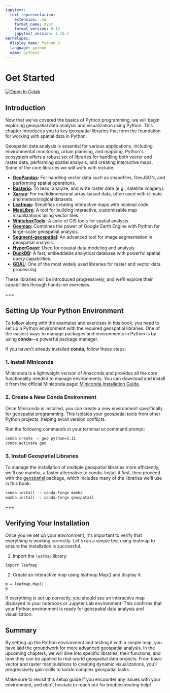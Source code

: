 ```yaml
---
jupytext:
  text_representation:
    extension: .md
    format_name: myst
    format_version: 0.13
    jupytext_version: 1.16.2
kernelspec:
  display_name: Python 3
  language: python
  name: python3
---
```


# Get Started

[![Open In Colab](https://colab.research.google.com/assets/colab-badge.svg)](https://colab.research.google.com/github/giswqs/geog-312/blob/main/book/geospatial/get_started.ipynb)

## Introduction

Now that we've covered the basics of Python programming, we will begin exploring geospatial data analysis and visualization using Python. This chapter introduces you to key geospatial libraries that form the foundation for working with spatial data in Python.

Geospatial data analysis is essential for various applications, including environmental monitoring, urban planning, and mapping. Python's ecosystem offers a robust set of libraries for handling both vector and raster data, performing spatial analysis, and creating interactive maps. Some of the core libraries we will work with include:

- **[GeoPandas](https://geopandas.org):** For handling vector data such as shapefiles, GeoJSON, and performing spatial operations.
- **[Rasterio](https://rasterio.readthedocs.io):** To read, analyze, and write raster data (e.g., satellite imagery).
- **[Xarray](https://xarray.pydata.org):** For multidimensional array-based data, often used with climate and meteorological datasets.
- **[Leafmap](https://leafmap.org):** Simplifies creating interactive maps with minimal code.
- **[MapLibre](https://eodagmbh.github.io/py-maplibregl/):** A tool for building interactive, customizable map visualizations using vector tiles.
- **[WhiteboxTools](https://github.com/jblindsay/whitebox-tools):** A suite of GIS tools for spatial analysis.
- **[Geemap](https://geemap.org):** Combines the power of Google Earth Engine with Python for large-scale geospatial analysis.
- **[Segment-geospatial](https://samgeo.gishub.org):** An advanced tool for image segmentation in geospatial analysis.
- **[HyperCoast](https://hypercoast.org):** Used for coastal data modeling and analysis.
- **[DuckDB](https://duckdb.org):** A fast, embeddable analytical database with powerful spatial query capabilities.
- **[GDAL](https://gdal.org):** One of the most widely used libraries for raster and vector data processing.

These libraries will be introduced progressively, and we'll explore their capabilities through hands-on exercises.

+++

## Setting Up Your Python Environment

To follow along with the examples and exercises in this book, you need to set up a Python environment with the required geospatial libraries. One of the easiest ways to manage packages and environments in Python is by using **conda**—a powerful package manager.

If you haven't already installed **conda**, follow these steps:

### 1. Install Miniconda

Miniconda is a lightweight version of Anaconda and provides all the core functionality needed to manage environments. You can download and install it from the official Miniconda page: [Miniconda Installation Guide](https://docs.anaconda.com/miniconda).

### 2. Create a New Conda Environment

Once Miniconda is installed, you can create a new environment specifically for geospatial programming. This isolates your geospatial tools from other Python projects, helping avoid version conflicts.

Run the following commands in your terminal or command prompt:

```bash
conda create -n geo python=3.11
conda activate geo
```

### 3. Install Geospatial Libraries

To manage the installation of multiple geospatial libraries more efficiently, we'll use mamba, a faster alternative to conda. Install it first, then proceed with the [geospatial](https://geospatial.gishub.org) package, which includes many of the libraries we'll use in this book:

```bash
conda install -c conda-forge mamba
mamba install -c conda-forge geospatail
```

+++

## Verifying Your Installation

Once you've set up your environment, it's important to verify that everything is working correctly. Let's run a simple test using leafmap to ensure the installation is successful.

1. Import the `leafmap` library:

```{code-cell} ipython3
import leafmap
```

2. Create an interactive map using leafmap.Map() and display it:

```{code-cell} ipython3
m = leafmap.Map()
m
```

If everything is set up correctly, you should see an interactive map displayed in your notebook or Jupyter Lab environment. This confirms that your Python environment is ready for geospatial data analysis and visualization.

## Summary

By setting up the Python environment and testing it with a simple map, you have laid the groundwork for more advanced geospatial analysis. In the upcoming chapters, we will dive into specific libraries, their functions, and how they can be applied to real-world geospatial data projects. From basic vector and raster manipulations to creating dynamic visualizations, you'll progressively gain skills to tackle complex geospatial tasks.

Make sure to revisit this setup guide if you encounter any issues with your environment, and don't hesitate to reach out for troubleshooting help!
